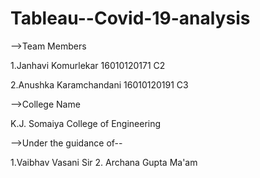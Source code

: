 # Tableau--Covid-19-analysis

-->Team Members

1.Janhavi Komurlekar 16010120171  C2

2.Anushka Karamchandani 16010120191  C3

-->College Name

K.J. Somaiya College of Engineering

-->Under the guidance of--

1.Vaibhav Vasani Sir
2. Archana Gupta Ma'am
